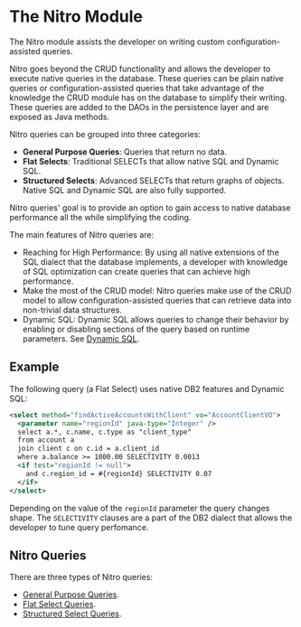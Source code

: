 # The Nitro Module

The Nitro module assists the developer on writing custom configuration-assisted queries.

Nitro goes beyond the CRUD functionality and allows the developer to execute native queries in the database.
These queries can be plain native queries or configuration-assisted queries that take advantage of the knowledge
the CRUD module has on the database to simplify their writing. These queries are added to the DAOs in the
persistence layer and are exposed as Java methods.

Nitro queries can be grouped into three categories:

- **General Purpose Queries**: Queries that return no data.
- **Flat Selects**: Traditional SELECTs that allow native SQL and Dynamic SQL.
- **Structured Selects**: Advanced SELECTs that return graphs of objects. Native SQL and Dynamic SQL are also fully supported.

Nitro queries' goal is to provide an option to gain access to native database performance all the while simplifying the coding.

The main features of Nitro queries are:

- Reaching for High Performance: By using all native extensions of the SQL dialect that the database implements, a developer with knowledge of SQL
optimization can create queries that can achieve high performance.
- Make the most of the CRUD model: Nitro queries make use of the CRUD model to allow configuration-assisted  queries that
can retrieve data into non-trivial data structures.
- Dynamic SQL: Dynamic SQL allows queries to change their behavior by enabling or disabling sections of the query based on runtime parameters. 
See [Dynamic SQL](nitro-dynamic-sql.md). 


## Example

The following query (a Flat Select) uses native DB2 features and Dynamic SQL:

```xml
<select method="findActiveAccountsWithClient" vo="AccountClientVO">
  <parameter name="regionId" java-type="Integer" />
  select a.*, c.name, c.type as "client_type"
  from account a
  join client c on c.id = a.client_id
  where a.balance >= 1000.00 SELECTIVITY 0.0013 
  <if test="regionId != null">
    and c.region_id = #{regionId} SELECTIVITY 0.07
  </if>
</select>
```

Depending on the value of the `regionId` parameter the query changes shape. The `SELECTIVITY` clauses are a part of the DB2 dialect
that allows the developer to tune query perfomance.


## Nitro Queries

There are three types of Nitro queries:

- [General Purpose Queries](nitro-general-purpose.md).
- [Flat Select Queries](nitro-flat-selects.md).
- [Structured Select Queries](nitro-structured-selects.md).



